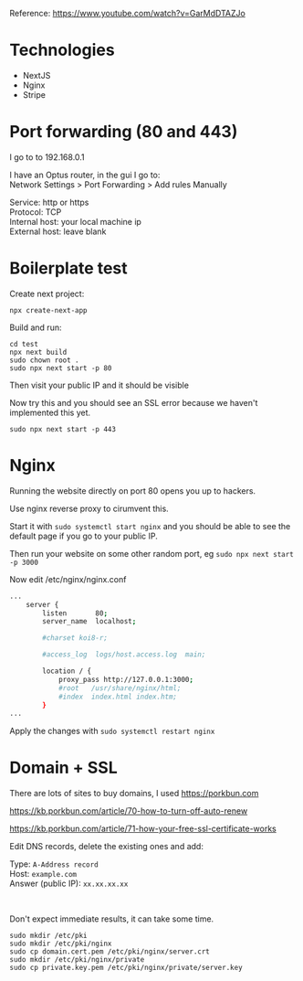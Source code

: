 Reference:
<https://www.youtube.com/watch?v=GarMdDTAZJo>

# Technologies
- NextJS
- Nginx
- Stripe


# Port forwarding (80 and 443)

I go to to 192.168.0.1

I have an Optus router, in the gui I go to: <br>
Network Settings >  Port Forwarding > Add rules Manually

Service: http or https <br>
Protocol: TCP <br>
Internal host: your local machine ip <br>
External host: leave blank <br>

# Boilerplate test

Create next project:

```
npx create-next-app
```

Build and run:

```
cd test
npx next build
sudo chown root .
sudo npx next start -p 80
```

Then visit your public IP and it should be visible

Now try this and you should see an SSL error because we haven't implemented this yet. 

```
sudo npx next start -p 443
```

# Nginx

Running the website directly on port 80 opens you up to hackers. 

Use nginx reverse proxy to cirumvent this. 

Start it with `sudo systemctl start nginx` and you should be able to see the default page if you go to your public IP.

Then run your website on some other random port, eg `sudo npx next start -p 3000`

Now edit /etc/nginx/nginx.conf

```bash
...
    server {
        listen       80;
        server_name  localhost;

        #charset koi8-r;

        #access_log  logs/host.access.log  main;

        location / {
            proxy_pass http://127.0.0.1:3000;
            #root   /usr/share/nginx/html;
            #index  index.html index.htm;
        }
...
```

Apply the changes with `sudo systemctl restart nginx`


# Domain + SSL

There are lots of sites to buy domains, I used <https://porkbun.com>

<https://kb.porkbun.com/article/70-how-to-turn-off-auto-renew>

<https://kb.porkbun.com/article/71-how-your-free-ssl-certificate-works>

Edit DNS records, delete the existing ones and add:

Type: `A-Address record` <br>
Host: `example.com` <br>
Answer (public IP): `xx.xx.xx.xx`

<br>

Don't expect immediate results, it can take some time. 


```
sudo mkdir /etc/pki
sudo mkdir /etc/pki/nginx
sudo cp domain.cert.pem /etc/pki/nginx/server.crt
sudo mkdir /etc/pki/nginx/private
sudo cp private.key.pem /etc/pki/nginx/private/server.key
```

